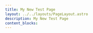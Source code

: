 ```yaml
---
title: My New Test Page
layout: ../../layouts/PageLayout.astro
description: My New Test Page
content_blocks:
---
```

